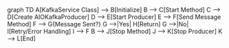 graph TD
    A[KafkaService Class] --> B[Initialize]
    B --> C[Start Method]
    C --> D[Create AIOKafkaProducer]
    D --> E[Start Producer]
    E --> F[Send Message Method]
    F --> G{Message Sent?}
    G -->|Yes| H[Return]
    G -->|No| I[Retry/Error Handling]
    I --> F
    B --> J[Stop Method]
    J --> K[Stop Producer]
    K --> L[End]